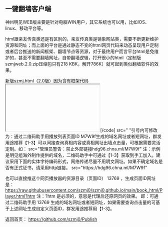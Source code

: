 ## 一键翻墙客户端

神州明见WEB版主要是针对电脑WIN用户，其它系统也可以用，比如IOS、linux、移动平台等。

html跟亲友传真类还是有区别的，亲友传真类是镜象网站类，需要不断更新维护资源和网址；而上面的平台是通过静态不变的html网页代码来动态呈现用户定制或者后台推送的新闻框架、翻墙节点等资源，对于最终用户而言平台html是免维护的，甚至不需要翻墙网址，自带翻墙逻辑，打开很小的html（定制版szmjweb.2.0.zip压缩包只有218 KBK，解开786K）就可起到类似翻墙软件的效果。

新版szmj.html（2.0版）因为含有框架代码<iframe>，需要支持此代码的新浏览器才能够显示。新版szmj.html翻墙功能做了优化，并且增加了用二维码小助手定制的接口。如果是作为本地网页使用或者在http网站下部署，就只需要使用index.html一个文件和sw.js，index.html可以改名。詳細使用方式請看压缩包裡的說明。

资源目录 UxfPa （如：http://www.szzd.org/UxfPa ）下载到的是随机化处理在线防封锁PWA版本，带使用说明，以后如果新的出来会同步更新。如果是在https网站下部署，需要把三个文件都上传到根目录或子目录，但不能改名。

新版szmj.html下载的网址；

https://j.mp/szmjweb

注：后台已经更新，增加了一键翻墙客户端数字目录12，指向新版szmj.html打包下载。

如：http://www.szzd.org/12

#### 示例：视频播放器真相内容定制
  
请用自由门无界破网打开查看二维码小助手【3-2】广传平台 的示例。定制步骤如下：
  
1、下载一键翻墙客户端（ https://github.com/szmj0/update/blob/main/extras/SZZD_PC/szmjweb.2.0.zip ）即WEB版（广传平台）定制版，启用对content.json的支持
用记事本打开index.html，把  < img src="" id="c" rel="">  替换为  < img src="" id="c" rel=";;;content.json"> 

2、需要把多线路播放数据支持的player.html解压（ https://github.com/szmj0/update/blob/main/extras/SZZD_PC/Player2.0.7z ）、demo.json（ https://github.com/szmj0/update/blob/main/extras/SZZD_PC/demo.json ）及相关媒体文件放入content.json所指定的目录才行，Player.html也可以独立下载使用。content.json内容修改为包含Player.html的位置，如：
jsonpCallback([
    {
        "title": "样例",
        "css": "background:linear-gradient
(#566AC9,#0A38C2); color:#FFF;",
        "list": [
            {"title": "Player", "url": 
"book_html/Player.html"}        ]
    }
]);

3、demo.json的内容可以是相对于player.html所在目录的本地媒体文件，也可以是网络媒体文件，支持m3u8 流媒体、mp4等，在电脑和手机的 Chrome 测了可以在 player 里播放。
 
注：

（1）添加m3u8的demo.json示例，请破网测试：
  
[code]
  jsonpCallback([
    {
        "title": "新唐人美东频道",
        "file": [
            "http://www.szzd.org/static/0xAcdFDf02fbU/SLcUB/ANohBXhBUZ/xAUbR/wTRBgUDZlUBvUOIKj.m3u8"
        ]
    }
]);[/code]
  
  
其中播放链接生成方法是先用二维码小助手破网获取泛域名如上（*.chna.ml），再破网获取具体的新唐人直播频道如美东频道等，命令参数为：
*替代为任意字符的泛域名/v.php?id=ntdmd&action=text

（2）添加自定义播放链接的demo.json示例，请破网测试：
网址结尾不是 “.m3u8”也可能是 m3u8 格式，m3u8 格式的要把 http 改为 Http，也就是自定义。
  
jsonpCallback([     {         "title": "新唐人中国频道",         "file": [             "Http://sfdcgf3.chna.ml/Gh5fG",             "Http://sfdcgf3.chna.ml/PxKWd",                 "Http://sfdcgf3.chna.ml/YtaWK"               ]     } ]);

如果知道海外正义媒体网络发布公开的播放链接，可以用此播放器隐藏真实的播放址及后缀特征来实现自定义真相播放。比如上面获取新唐人中国频道直播神州明见代理资源目录的命令参数示例（请破网查看）：
  
http://www.szzd.org/v.php?api=getid&url=http://cnhls.ntdtv.com/cn/live150/playlist.m3u8
得到页面ID Gh5fG
  
http://www.szzd.org/v.php?api=getid&url=http://cnhls.ntdtv.com/cn/live400/playlist.m3u8
得到页面ID PxKWd
  
http://www.szzd.org/v.php?api=getid&url=http://cnhls.ntdtv.com/cn/live800/playlist.m3u8
得到页面ID YtaWK

4、独立使用Player.html定制内置域名网址的方法 
  请用自由门无界代理下载或查看效果： https://szmj0.github.io/book_html/Player.html 
  定制方法： 内置的域名有可能过期失效，可以在git官网上（  https://github.com/szmj0 ）下载598 KB的 SZZD_PC/Player2.0.7z
  
sha512：
F00197F73A5BB697F5D66B0DA0D0725518A2E888A00887E95FF0984D33212DFD89B795FEDCD272B26B39A53D5BBA7C279F7279829180E43C715680C1343E72959 Player2.0.7z
  
下载解压后可用二维码助手本地辅助获取更新域名用记事本编辑替换再单独发给世人使用。
Player.html通过隐藏的框架代码加载墙外git官网上的播放列表，页面ID为 M7W9f ，加载时间可能需要10秒左右（根据网络状况和机台情况而定，加载成功会在页面上显示后台维护的播放列表，如果不成功可以刷新或者换一个时间打开。Player.html中：
[code]<iframe id="ifr1" name="ifr1" src=" ">
  <p>Your browser does not support iframes.</p>
</iframe>[/code]
src=" "引号内可修改为：通过二维码助手用播放列表页面ID M7W9f生成的域名网址或者短网址，群发用途推荐【1-3】可以间接查询真相内容或真相网址出墙点击量，可根据需要灵活定制。如：
src="管理员警告：禁止外部链接hdg96.chna.ml/M7W9f"
注：示例是明见组海外制作提供的域名，二维码助手中可通过【1-3】获取到手工加入。建议采用下面的实体字符编码形式，网络传递尽量不用明文网址。如果不确定域名是否有正式证书，请采用http链接。 
src="&#104;&#116;&#116;&#112;&#115;&#58;&#47;&#47;&#104;&#100;&#103;&#57;&#54;&#46;&#99;&#104;&#110;&#97;&#46;&#109;&#108;&#47;&#77;&#55;&#87;&#57;&#102;"

也可以直接推这个网页播放器的资源目录（页面ID） 13769 ，生成页面ID网址是：
https://raw.githubusercontent.com/szmj0/szmj0.github.io/main/book_html/Player.html?htm
注：?htm 是必须的，意思是代理后还原网页的效果。
即：可通过二维码助手用 13769 生成的域名网址或者短网址，如果需要查询点击量的可基于上述网址生成自定义页面ID，群发用途推荐用【1-3】。   
  
返回首页： https://github.com/szmj0/Publish



